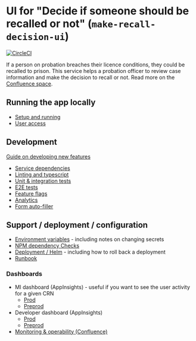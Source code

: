 # UI for "Decide if someone should be recalled or not" (`make-recall-decision-ui`)

[![CircleCI](https://dl.circleci.com/status-badge/img/gh/ministryofjustice/make-recall-decision-ui/tree/main.svg?style=svg)](https://dl.circleci.com/status-badge/redirect/gh/ministryofjustice/make-recall-decision-ui/tree/main)

If a person on probation breaches their licence conditions, they could be recalled to prison. This service helps a probation officer to review case information and make the decision to recall or not.
Read more on the [Confluence space](https://dsdmoj.atlassian.net/wiki/spaces/MRD/overview).

## Running the app locally
* [Setup and running](./docs/setup-running.md)
* [User access](./docs/user-access.md)

## Development
[Guide on developing new features](./docs/developing-new-features.md)

* [Service dependencies](./docs/service-dependencies.md)
* [Linting and typescript](./docs/lint-typescript.md)
* [Unit & integration tests](./docs/tests.md)
* [E2E tests](./docs/e2e-tests.md)
* [Feature flags](./docs/feature-flags.md)
* [Analytics](./docs/analytics.md)
* [Form auto-filler](./docs/autofill-forms.md)

## Support / deployment / configuration
* [Environment variables](./docs/env-vars.md) - including notes on changing secrets
* [NPM dependency Checks](./docs/npm-dependency-checks.md)
* [Deployment / Helm](./docs/helm-deploy.md) - including how to roll back a deployment
* [Runbook](./RUNBOOK.md)

### Dashboards
* MI dashboard (AppInsights) - useful if you want to see the user activity for a given CRN
  * [Prod](https://portal.azure.com/#@nomsdigitechoutlook.onmicrosoft.com/dashboard/arm/subscriptions/a5ddf257-3b21-4ba9-a28c-ab30f751b383/resourcegroups/dashboards/providers/microsoft.portal/dashboards/302220ae-7f13-458d-9149-9c9b40cf6465)
  * [Preprod](https://portal.azure.com/#@nomsdigitechoutlook.onmicrosoft.com/dashboard/arm/subscriptions/a5ddf257-3b21-4ba9-a28c-ab30f751b383/resourcegroups/dashboards/providers/microsoft.portal/dashboards/302220ae-7f13-458d-9149-9c9b40cf656d)
* Developer dashboard (AppInsights)
  * [Prod](https://portal.azure.com/#@nomsdigitechoutlook.onmicrosoft.com/dashboard/arm/subscriptions/a5ddf257-3b21-4ba9-a28c-ab30f751b383/resourcegroups/dashboards/providers/microsoft.portal/dashboards/c920c355-b321-4048-8795-230b9c5a2728)
  * [Preprod](https://portal.azure.com/#@nomsdigitechoutlook.onmicrosoft.com/dashboard/arm/subscriptions/a5ddf257-3b21-4ba9-a28c-ab30f751b383/resourcegroups/dashboards/providers/microsoft.portal/dashboards/c920c355-b321-4048-8795-230b9c5a24b2)
* [Monitoring & operability (Confluence)](https://dsdmoj.atlassian.net/wiki/spaces/MRD/pages/3987210241/Monitoring+Operability)